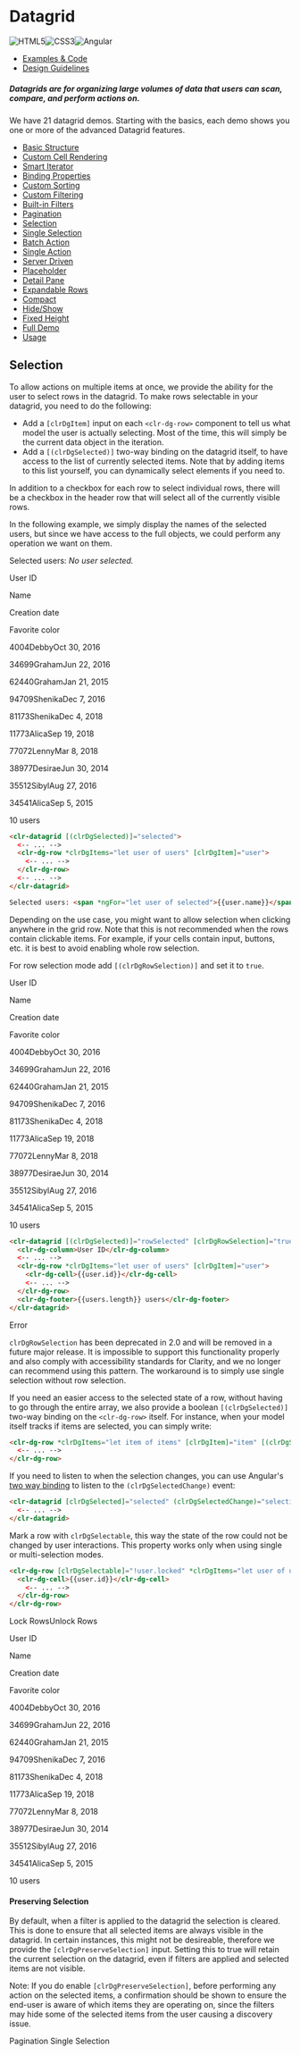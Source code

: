 # Datagrid

![HTML5](assets/images/bugs/badge_html5.svg 'HTML5')![CSS3](assets/images/bugs/badge_css3.svg 'CSS3')![Angular](assets/images/bugs/badge_ng.svg 'Angular')

- [Examples & Code](/documentation/datagrid#top)
- [Design Guidelines](/documentation/datagrid#guidelines)

##### Datagrids are for organizing large volumes of data that users can scan, compare, and perform actions on.

We have 21 datagrid demos. Starting with the basics, each demo shows you one or more of the advanced Datagrid features.

- [Basic Structure](/documentation/datagrid/structure)
- [Custom Cell Rendering](/documentation/datagrid/custom-rendering)
- [Smart Iterator](/documentation/datagrid/smart-iterator)
- [Binding Properties](/documentation/datagrid/binding-properties)
- [Custom Sorting](/documentation/datagrid/custom-sorting)
- [Custom Filtering](/documentation/datagrid/custom-filtering)
- [Built-in Filters](/documentation/datagrid/built-in-filters)
- [Pagination](/documentation/datagrid/pagination)
- [Selection](/documentation/datagrid/selection)
- [Single Selection](/documentation/datagrid/selection-single)
- [Batch Action](/documentation/datagrid/batch-action)
- [Single Action](/documentation/datagrid/single-action)
- [Server Driven](/documentation/datagrid/server-driven)
- [Placeholder](/documentation/datagrid/placeholder)
- [Detail Pane](/documentation/datagrid/detail-pane)
- [Expandable Rows](/documentation/datagrid/expandable-rows)
- [Compact](/documentation/datagrid/compact)
- [Hide/Show](/documentation/datagrid/hide-show)
- [Fixed Height](/documentation/datagrid/fixed-height)
- [Full Demo](/documentation/datagrid/full)
- [Usage](/documentation/datagrid/usage)

## Selection

To allow actions on multiple items at once, we provide the ability for the user to select rows in the datagrid. To make rows selectable in your datagrid, you need to do the following:

- Add a `[clrDgItem]` input on each `<clr-dg-row>` component to tell us what model the user is actually selecting. Most of the time, this will simply be the current data object in the iteration.
- Add a `[(clrDgSelected)]` two-way binding on the datagrid itself, to have access to the list of currently selected items. Note that by adding items to this list yourself, you can dynamically select elements if you need to.

In addition to a checkbox for each row to select individual rows, there will be a checkbox in the header row that will select all of the currently visible rows.

In the following example, we simply display the names of the selected users, but since we have access to the full objects, we could perform any operation we want on them.

Selected users: _No user selected._

User ID

Name

Creation date

Favorite color

4004DebbyOct 30, 2016

34699GrahamJun 22, 2016

62440GrahamJan 21, 2015

94709ShenikaDec 7, 2016

81173ShenikaDec 4, 2018

11773AlicaSep 19, 2018

77072LennyMar 8, 2018

38977DesiraeJun 30, 2014

35512SibylAug 27, 2016

34541AlicaSep 5, 2015

10 users

```html
<clr-datagrid [(clrDgSelected)]="selected">
  <-- ... -->
  <clr-dg-row *clrDgItems="let user of users" [clrDgItem]="user">
    <-- ... -->
  </clr-dg-row>
  <-- ... -->
</clr-datagrid>

Selected users: <span *ngFor="let user of selected">{{user.name}}</span>
```

Depending on the use case, you might want to allow selection when clicking anywhere in the grid row. Note that this is not recommended when the rows contain clickable items. For example, if your cells contain input, buttons, etc. it is best to avoid enabling whole row selection.

For row selection mode add `[(clrDgRowSelection)]` and set it to `true`.

User ID

Name

Creation date

Favorite color

4004DebbyOct 30, 2016

34699GrahamJun 22, 2016

62440GrahamJan 21, 2015

94709ShenikaDec 7, 2016

81173ShenikaDec 4, 2018

11773AlicaSep 19, 2018

77072LennyMar 8, 2018

38977DesiraeJun 30, 2014

35512SibylAug 27, 2016

34541AlicaSep 5, 2015

10 users

```html
<clr-datagrid [(clrDgSelected)]="rowSelected" [clrDgRowSelection]="true">
  <clr-dg-column>User ID</clr-dg-column>
  <-- ... -->
  <clr-dg-row *clrDgItems="let user of users" [clrDgItem]="user">
    <clr-dg-cell>{{user.id}}</clr-dg-cell>
    <-- ... -->
  </clr-dg-row>
  <clr-dg-footer>{{users.length}} users</clr-dg-footer>
</clr-datagrid>
```

Error

`clrDgRowSelection` has been deprecated in 2.0 and will be removed in a future major release. It is impossible to support this functionality properly and also comply with accessibility standards for Clarity, and we no longer can recommend using this pattern. The workaround is to simply use single selection without row selection.

If you need an easier access to the selected state of a row, without having to go through the entire array, we also provide a boolean `[(clrDgSelected)]` two-way binding on the `<clr-dg-row>` itself. For instance, when your model itself tracks if items are selected, you can simply write:

```html
<clr-dg-row *clrDgItems="let item of items" [clrDgItem]="item" [(clrDgSelected)]="item.selected">
  <-- ... -->
</clr-dg-row>
```

If you need to listen to when the selection changes, you can use Angular's [two way binding](https://angular.io/guide/template-syntax) to listen to the `(clrDgSelectedChange)` event:

```html
<clr-datagrid [clrDgSelected]="selected" (clrDgSelectedChange)="selectionChanged($event)">
  <-- ... -->
</clr-datagrid>
```

Mark a row with `clrDgSelectable`, this way the state of the row could not be changed by user interactions. This property works only when using single or multi-selection modes.

```html
<clr-dg-row [clrDgSelectable]="!user.locked" *clrDgItems="let user of users" [clrDgItem]="user">
  <clr-dg-cell>{{user.id}}</clr-dg-cell>
    <-- ... -->
  </clr-dg-row>
</clr-dg-row>
```

Lock RowsUnlock Rows

User ID

Name

Creation date

Favorite color

4004DebbyOct 30, 2016

34699GrahamJun 22, 2016

62440GrahamJan 21, 2015

94709ShenikaDec 7, 2016

81173ShenikaDec 4, 2018

11773AlicaSep 19, 2018

77072LennyMar 8, 2018

38977DesiraeJun 30, 2014

35512SibylAug 27, 2016

34541AlicaSep 5, 2015

10 users

#### Preserving Selection

By default, when a filter is applied to the datagrid the selection is cleared. This is done to ensure that all selected items are always visible in the datagrid. In certain instances, this might not be desireable, therefore we provide the `[clrDgPreserveSelection]` input. Setting this to true will retain the current selection on the datagrid, even if filters are applied and selected items are not visible.

Note: If you do enable `[clrDgPreserveSelection]`, before performing any action on the selected items, a confirmation should be shown to ensure the end-user is aware of which items they are operating on, since the filters may hide some of the selected items from the user causing a discovery issue.

Pagination Single Selection
